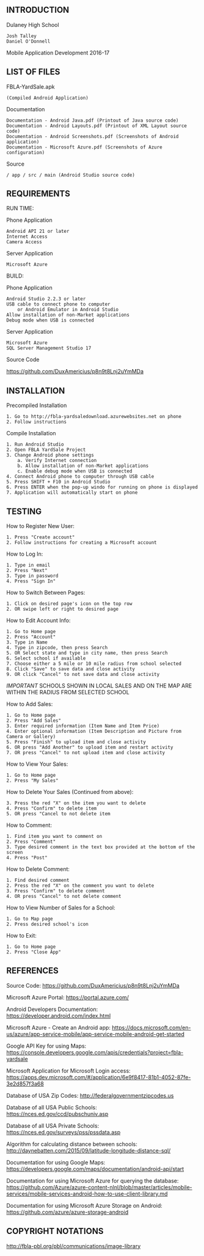 INTRODUCTION
------------

Dulaney High School

    Josh Talley
    Daniel O'Donnell

Mobile Application Development 2016-17

LIST OF FILES
-------------

FBLA-YardSale.apk

    (Compiled Android Application)
    
Documentation

    Documentation - Android Java.pdf (Printout of Java source code)
    Documentation - Android Layouts.pdf (Printout of XML Layout source code)
    Documentation - Android Screenshots.pdf (Screenshots of Android application)
    Documentation - Microsoft Azure.pdf (Screenshots of Azure configuration)
    
Source

    / app / src / main (Android Studio source code)

REQUIREMENTS
------------

RUN TIME:

Phone Application

    Android API 21 or later
    Internet Access
    Camera Access

Server Application

    Microsoft Azure

BUILD:

Phone Application

    Android Studio 2.2.3 or later
    USB cable to connect phone to computer
        or Android Emulator in Android Studio
    Allow installation of non-Market applications
    Debug mode when USB is connected

Server Application

    Microsoft Azure
    SQL Server Management Studio 17

Source Code

https://github.com/DuxAmericius/p8n9t8Lnj2uYmMDa

INSTALLATION
------------

Precompiled Installation

    1. Go to http://fbla-yardsaledownload.azurewebsites.net on phone
    2. Follow instructions

Compile Installation

    1. Run Android Studio
    2. Open FBLA YardSale Project
    3. Change Android phone settings
        a. Verify Internet connection
        b. Allow installation of non-Market applications
        c. Enable debug mode when USB is connected
    4. Connect Android phone to computer through USB cable
    5. Press SHIFT + F10 in Android Studio
    6. Press ENTER when the pop-up windo for running on phone is displayed
    7. Application will automatically start on phone

TESTING
-------

How to Register New User:

    1. Press "Create account"
    2. Follow instructions for creating a Microsoft account

How to Log In:

    1. Type in email
    2. Press "Next"
    3. Type in password
    4. Press "Sign In"

How to Switch Between Pages:

    1. Click on desired page's icon on the top row
    2. OR swipe left or right to desired page

How to Edit Account Info:

    1. Go to Home page
    2. Press "Account"
    3. Type in Name
    4. Type in zipcode, then press Search
    5. OR Select state and type in city name, then press Search
    6. Select school if available
    7. Choose either a 5 mile or 10 mile radius from school selected
    8. Click "Save" to save data and close activity
    9. OR click "Cancel" to not save data and close activity
*IMPORTANT* SCHOOLS SHOWN IN LOCAL SALES AND ON THE MAP ARE WITHIN THE RADIUS FROM SELECTED SCHOOL

How to Add Sales:

    1. Go to Home page
    2. Press "Add Sales"
    3. Enter required information (Item Name and Item Price)
    4. Enter optional information (Item Description and Picture from Camera or Gallery)
    5. Press "Finish" to upload item and close activity
    6. OR press "Add Another" to upload item and restart activity
    7. OR press "Cancel" to not upload item and close activity

How to View Your Sales:

    1. Go to Home page
    2. Press "My Sales"

How to Delete Your Sales (Continued from above):

    3. Press the red "X" on the item you want to delete
    4. Press "Confirm" to delete item
    5. OR press "Cancel to not delete item

How to Comment:

    1. Find item you want to comment on
    2. Press "Comment"
    3. Type desired comment in the text box provided at the bottom of the screen
    4. Press "Post"

How to Delete Comment:

    1. Find desired comment
    2. Press the red "X" on the comment you want to delete
    3. Press "Confirm" to delete comment
    4. OR press "Cancel" to not delete comment

How to View Number of Sales for a School:

    1. Go to Map page
    2. Press desired school's icon

How to Exit:

    1. Go to Home page
    2. Press "Close App"

REFERENCES
----------

Source Code:
https://github.com/DuxAmericius/p8n9t8Lnj2uYmMDa

Microsoft Azure Portal:
https://portal.azure.com/

Android Developers Documentation:
https://developer.android.com/index.html

Microsoft Azure - Create an Android app:
https://docs.microsoft.com/en-us/azure/app-service-mobile/app-service-mobile-android-get-started

Google API Key for using Maps:
https://console.developers.google.com/apis/credentials?project=fbla-yardsale

Microsoft Application for Microsoft Login access:
https://apps.dev.microsoft.com/#/application/6e9f8417-81b1-4052-87fe-3e2d857f3a68

Database of USA Zip Codes:
http://federalgovernmentzipcodes.us

Database of all USA Public Schools:
https://nces.ed.gov/ccd/pubschuniv.asp

Database of all USA Private Schools:
https://nces.ed.gov/surveys/pss/pssdata.asp

Algorithm for calculating distance between schools:
http://daynebatten.com/2015/09/latitude-longitude-distance-sql/

Documentation for using Google Maps:
https://developers.google.com/maps/documentation/android-api/start

Documentation for using Microsoft Azure for querying the database:
https://github.com/Azure/azure-content-nlnl/blob/master/articles/mobile-services/mobile-services-android-how-to-use-client-library.md

Documentation for using Microsoft Azure Storage on Android:
https://github.com/azure/azure-storage-android

COPYRIGHT NOTATIONS
-------------------

http://fbla-pbl.org/pbl/communications/image-library